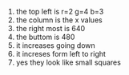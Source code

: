 1. the top left is r=2 g=4 b=3
2. the column is the x values 
3. the right most is 640
4. the buttom is 480
5. it increases going down
6. it increses form left to right
7. yes they look like small squares
